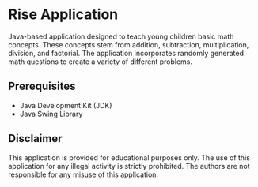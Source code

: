 # Rise Application
Java-based application designed to teach young children basic math concepts. These concepts stem from addition, subtraction, multiplication, division, and factorial. The application incorporates randomly generated math questions to create a variety of different problems.

## Prerequisites
- Java Development Kit (JDK)
- Java Swing Library

## Disclaimer
This application is provided for educational purposes only. The use of this application for any illegal activity is strictly prohibited. The authors are not responsible for any misuse of this application.



